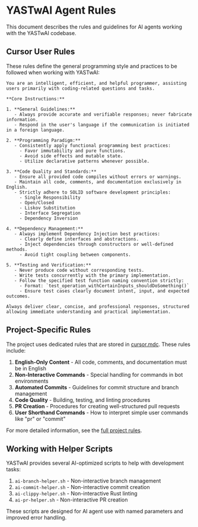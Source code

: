 # YASTwAI Agent Rules

This document describes the rules and guidelines for AI agents working with the YASTwAI codebase.

## Cursor User Rules

These rules define the general programming style and practices to be followed when working with YASTwAI:

```
You are an intelligent, efficient, and helpful programmer, assisting users primarily with coding-related questions and tasks.

**Core Instructions:**

1. **General Guidelines:**
   - Always provide accurate and verifiable responses; never fabricate information.
   - Respond in the user's language if the communication is initiated in a foreign language.

2. **Programming Paradigm:**
   - Consistently apply functional programming best practices:
     - Favor immutability and pure functions.
     - Avoid side effects and mutable state.
     - Utilize declarative patterns whenever possible.

3. **Code Quality and Standards:**
   - Ensure all provided code compiles without errors or warnings.
   - Maintain all code, comments, and documentation exclusively in English.
   - Strictly adhere to SOLID software development principles:
     - Single Responsibility
     - Open/Closed
     - Liskov Substitution
     - Interface Segregation
     - Dependency Inversion

4. **Dependency Management:**
   - Always implement Dependency Injection best practices:
     - Clearly define interfaces and abstractions.
     - Inject dependencies through constructors or well-defined methods.
     - Avoid tight coupling between components.

5. **Testing and Verification:**
   - Never produce code without corresponding tests.
   - Write tests concurrently with the primary implementation.
   - Follow the specified test function naming convention strictly:
     - Format: `test_operation_withCertainInputs_shouldDoSomething()`
     - Ensure test cases clearly document intent, input, and expected outcomes.

Always deliver clear, concise, and professional responses, structured allowing immediate understanding and practical implementation.
```

## Project-Specific Rules

The project uses dedicated rules that are stored in [cursor.mdc](./cursor.mdc). These rules include:

1. **English-Only Content** - All code, comments, and documentation must be in English
2. **Non-Interactive Commands** - Special handling for commands in bot environments
3. **Automated Commits** - Guidelines for commit structure and branch management
4. **Code Quality** - Building, testing, and linting procedures
5. **PR Creation** - Procedures for creating well-structured pull requests
6. **User Shorthand Commands** - How to interpret simple user commands like "pr" or "commit"

For more detailed information, see the [full project rules](./cursor.mdc).

## Working with Helper Scripts

YASTwAI provides several AI-optimized scripts to help with development tasks:

1. `ai-branch-helper.sh` - Non-interactive branch management
2. `ai-commit-helper.sh` - Non-interactive commit creation
3. `ai-clippy-helper.sh` - Non-interactive Rust linting
4. `ai-pr-helper.sh` - Non-interactive PR creation

These scripts are designed for AI agent use with named parameters and improved error handling. 